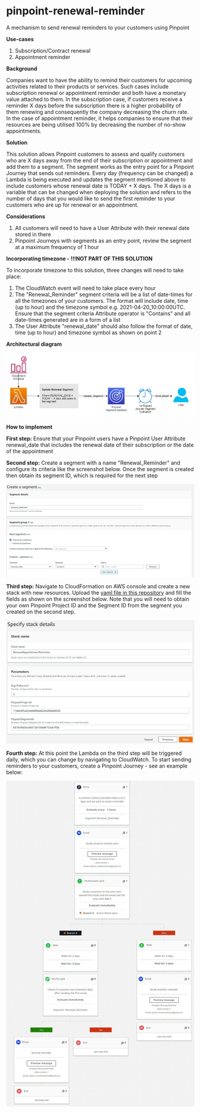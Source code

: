 # pinpoint-renewal-reminder
A mechanism to send renewal reminders to your customers using Pinpoint

**Use-cases**

1) Subscription/Contract renewal
2) Appointment reminder


**Background**

Companies want to have the ability to remind their customers for upcoming activities related to their products or services. Such cases include subscription renewal or appointment reminder and both have a monetary value attached to them. In the subscription case, if customers receive a reminder X days before the subscription there is a higher probability of them renewing and consequently the company decreasing the churn rate. In the case of appointment reminder, it helps companies to ensure that their resources are being utilised 100% by decreasing the number of no-show appointments.


**Solution**

This solution allows Pinpoint customers to assess and qualify customers who are X days away from the end of their subscription or appointment and add them to a segment. The segment works as the entry point for a Pinpoint Journey that sends out reminders. Every day (frequency can be changed) a Lambda is being executed and updates the segment mentioned above to include customers whose renewal date is TODAY + X days. The X days is a variable that can be changed when deploying the solution and refers to the number of days that you would like to send the first reminder to your customers who are up for renewal or an appointment. 


**Considerations**

1) All customers will need to have a User Attribute with their renewal date stored in there
2) Pinpoint Journeys with segments as an entry point, review the segment at a maximum frequency of 1 hour


**Incorporating timezone - !!!NOT PART OF THIS SOLUTION**

To incorporate timezone to this solution, three changes will need to take place:
1) The CloudWatch event will need to take place every hour
2) The "Renewal_Reminder" segment criteria will be a list of date-times for all the timezones of your customers. The format will include date, time (up to hour) and the timezone symbol e.g. 2021-04-20_10:00:00UTC. Ensure that the segment criteria Attribute operator is "Contains" and all date-times generated are in a form of a list
3) The User Attribute "renewal_date" should also follow the format of date, time (up to hour) and timezone symbol as shown on point 2


**Architectural diagram**

![alt text](https://github.com/Pioank/pinpoint-renewal-reminder/blob/main/Images/Architecture_Diagram.JPG)

**How to implement**

**First step:** Ensure that your Pinpoint users have a Pinpoint User Attribute renewal_date that includes the renewal date of their subscription or the date of the appointment

**Second step:** Create a segment with a name "Renewal_Reminder" and configure its criteria like the screenshot below. Once the segment is created then obtain its segment ID, which is required for the next step

![alt text](https://github.com/Pioank/pinpoint-renewal-reminder/blob/main/Images/Create_Renewal_Segment.JPG)

**Third step:** Navigate to CloudFormation on AWS console and create a new stack with new resources. Upload the [yaml file in this repository](https://github.com/Pioank/pinpoint-renewal-reminder/blob/main/Pinpoint_Renewal_Reminder.yaml) and fill the fields as shown on the screenshot below. Note that you will need to obtain your own Pinpoint Project ID and the Segment ID from the segment you created on the second step.

![alt text](https://github.com/Pioank/pinpoint-renewal-reminder/blob/main/Images/Cloudformation_Input.JPG)

**Fourth step:** At this point the Lambda on the third step will be triggered daily, which you can change by navigating to CloudWatch. To start sending reminders to your customers, create a Pinpoint Journey - see an example below:

![alt text](https://github.com/Pioank/pinpoint-renewal-reminder/blob/main/Images/Pinpoint_Renewal_Journey.JPG)


